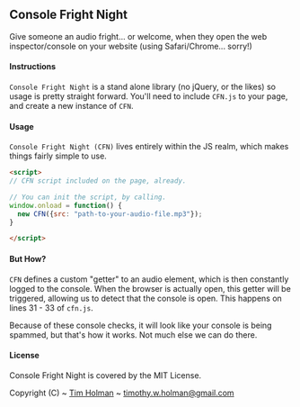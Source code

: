## Console Fright Night

Give someone an audio fright... or welcome, when they open the web inspector/console on your website (using Safari/Chrome... sorry!)

#### Instructions

`Console Fright Night` is a stand alone library (no jQuery, or the likes) so usage is pretty straight forward. You'll need to include `CFN.js` to your page, and create a new instance of `CFN`.

#### Usage

`Console Fright Night (CFN)` lives entirely within the JS realm, which makes things fairly simple to use.

```html
<script>
// CFN script included on the page, already.

// You can init the script, by calling.
window.onload = function() {
  new CFN({src: "path-to-your-audio-file.mp3"});
}

</script>
```

#### But How?
`CFN` defines a custom "getter" to an audio element, which is then constantly logged to the console. When the browser is actually open, this getter will be triggered, allowing us to detect that the console is open. This happens on lines 31 - 33 of `cfn.js`.

Because of these console checks, it will look like your console is being spammed, but that's how it works. Not much else we can do there.

#### License

Console Fright Night is covered by the MIT License.

Copyright (C) ~ [Tim Holman](http://tholman.com) ~ timothy.w.holman@gmail.com
